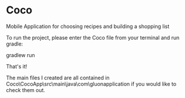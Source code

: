 # Coco
Mobile Application for choosing recipes and building a shopping list

To run the project, please enter the Coco file from your terminal and run gradle:

gradlew run

That's it!

The main files I created are all contained in Coco\CocoApp\src\main\java\com\gluonapplication if you would like to check them out.


